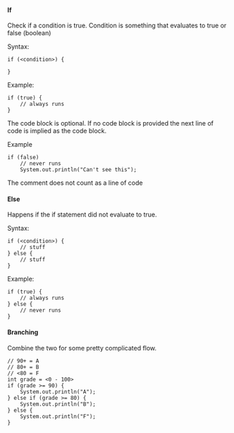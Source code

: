 #### If

Check if a condition is true.
Condition is something that evaluates to true or false (boolean)

Syntax: 

    if (<condition>) {
    
    }

Example:
    
    if (true) {
        // always runs
    }

The code block is optional. 
If no code block is provided the next line of code is implied as the code block.

Example
    
    if (false) 
        // never runs
        System.out.println("Can't see this");
        
The comment does not count as a line of code

#### Else

Happens if the if statement did not evaluate to true.

Syntax:
    
    if (<condition>) {
        // stuff    
    } else { 
        // stuff
    }

Example:
    
    if (true) {
        // always runs
    } else {
        // never runs
    }

#### Branching

 Combine the two for some pretty complicated flow.
    
    // 90+ = A
    // 80+ = B
    // <80 = F
    int grade = <0 - 100>
    if (grade >= 90) {
        System.out.println("A");
    } else if (grade >= 80) {
        System.out.println("B");
    } else {
        System.out.println("F");
    }
    